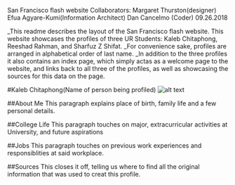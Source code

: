 San Francisco flash website 
Collaborators: 
Margaret Thurston(designer)
Efua Agyare-Kumi(Information Architect)
Dan Cancelmo (Coder)
09.26.2018

_This readme describes the layout of the San Francisco flash website. This website showcases the profiles of three UR Students: Kaleb Chitaphong, Reeshad Rahman, and Sharfuz Z Shifat. 
_For convenience sake, profiles are arranged in alphabetical order of last name. 
_In addition to the three profiles it also contains an index page, which simply actas as a welcome page to the website, and links back to all three of the profiles, as well as showcasing the sources for this data on the page. 

#Kaleb Chitaphong(Name of person being profiled)
![alt text](https://github.com/dcancelmo/Flash_Website/master/src/common/images/kaleb.png "Portrait of Kaleb Chitaphong")

##About Me
This paragraph explains place of birth, family life and a few personal details. 

##College Life
This paragraph touches on major, extracurricular activities at University, and future aspirations

##Jobs
This paragraph touches on previous work experiences and responsiblities at said workplace. 

##Sources
This closes it off, telling us where to find all the original information that was used to creat this profile.  
